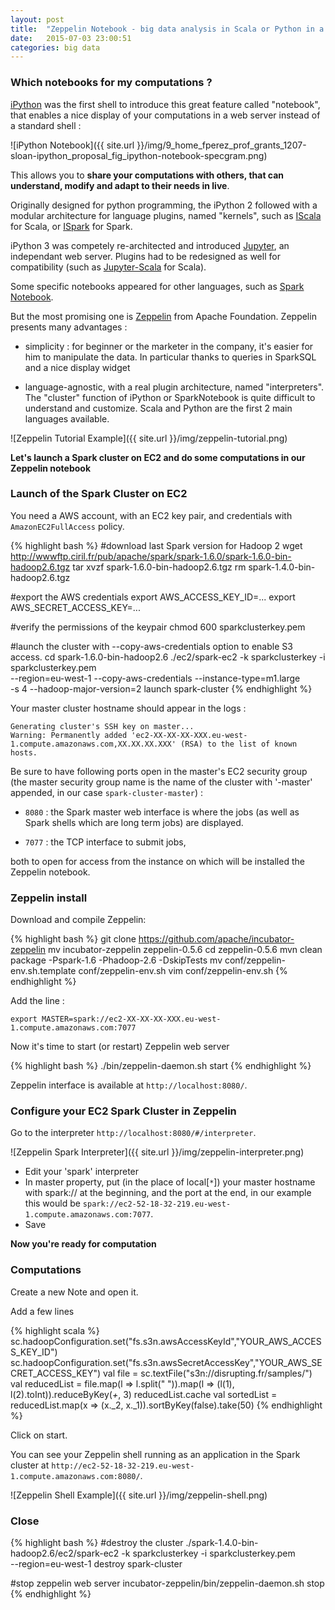 ```yaml
---
layout: post
title:  "Zeppelin Notebook - big data analysis in Scala or Python in a notebook, and connection to a Spark cluster on EC2"
date:   2015-07-03 23:00:51
categories: big data
---
```


### Which notebooks for my computations ?

[iPython](http://ipython.org/notebook.html) was the first shell to introduce this great feature called "notebook", that enables a nice display of your computations in a web server instead of a standard shell :

![iPython Notebook]({{ site.url }}/img/9_home_fperez_prof_grants_1207-sloan-ipython_proposal_fig_ipython-notebook-specgram.png)

This allows you to **share your computations with others, that can understand, modify and adapt to their needs in live**.

Originally designed for python programming, the iPython 2 followed with a modular architecture for language plugins, named "kernels", such as [IScala](https://github.com/mattpap/IScala) for Scala, or [ISpark](https://github.com/tribbloid/ISpark) for Spark.

iPython 3 was competely re-architected and introduced [Jupyter](https://jupyter.org/), an independant web server. Plugins had to be redesigned as well for compatibility (such as [Jupyter-Scala](https://github.com/alexarchambault/jupyter-scala) for Scala).

Some specific notebooks appeared for other languages, such as [Spark Notebook](https://github.com/andypetrella/spark-notebook).

But the most promising one is [Zeppelin](http://zeppelin.incubator.apache.org/) from Apache Foundation. Zeppelin presents many advantages :

- simplicity : for beginner or the marketer in the company, it's easier for him to manipulate the data. In particular thanks to queries in SparkSQL and a nice display widget

- language-agnostic, with a real plugin architecture, named "interpreters". The "cluster" function of iPython or SparkNotebook is quite difficult to understand and customize. Scala and Python are the first 2 main languages available.

![Zeppelin Tutorial Example]({{ site.url }}/img/zeppelin-tutorial.png)

**Let's launch a Spark cluster on EC2 and do some computations in our Zeppelin notebook**

### Launch of the Spark Cluster on EC2

You need a AWS account, with an EC2 key pair, and credentials with `AmazonEC2FullAccess` policy.

{% highlight bash %}
#download last Spark version for Hadoop 2
wget http://wwwftp.ciril.fr/pub/apache/spark/spark-1.6.0/spark-1.6.0-bin-hadoop2.6.tgz
tar xvzf spark-1.6.0-bin-hadoop2.6.tgz
rm spark-1.4.0-bin-hadoop2.6.tgz

#export the AWS credentials
export AWS_ACCESS_KEY_ID=...
export AWS_SECRET_ACCESS_KEY=...

#verify the permissions of the keypair
chmod 600 sparkclusterkey.pem

#launch the cluster with --copy-aws-credentials option to enable S3 access.
cd spark-1.6.0-bin-hadoop2.6
./ec2/spark-ec2 -k sparkclusterkey -i sparkclusterkey.pem \
--region=eu-west-1 --copy-aws-credentials --instance-type=m1.large \
-s 4 --hadoop-major-version=2 launch spark-cluster
{% endhighlight %}

Your master cluster hostname should appear in the logs :

    Generating cluster's SSH key on master...
    Warning: Permanently added 'ec2-XX-XX-XX-XXX.eu-west-1.compute.amazonaws.com,XX.XX.XX.XXX' (RSA) to the list of known hosts.

Be sure to have following ports open in the master's EC2 security group (the master security group name is the name of the cluster with '-master' appended, in our case `spark-cluster-master`) :

- `8080` : the Spark master web interface is where the jobs (as well as Spark shells which are long term jobs) are displayed.

- `7077` : the TCP interface to submit jobs,

both to open for access from the instance on which will be installed the Zeppelin notebook.


### Zeppelin install

Download and compile Zeppelin:

{% highlight bash %}
git clone https://github.com/apache/incubator-zeppelin
mv incubator-zeppelin zeppelin-0.5.6
cd zeppelin-0.5.6
mvn clean package -Pspark-1.6 -Phadoop-2.6 -DskipTests
mv conf/zeppelin-env.sh.template conf/zeppelin-env.sh
vim conf/zeppelin-env.sh
{% endhighlight %}

Add the line :

    export MASTER=spark://ec2-XX-XX-XX-XXX.eu-west-1.compute.amazonaws.com:7077


Now it's time to start (or restart) Zeppelin web server

{% highlight bash %}
./bin/zeppelin-daemon.sh start
{% endhighlight %}

Zeppelin interface is available at `http://localhost:8080/`.

### Configure your EC2 Spark Cluster in Zeppelin





Go to the interpreter `http://localhost:8080/#/interpreter`.

![Zeppelin Spark Interpreter]({{ site.url }}/img/zeppelin-interpreter.png)

- Edit your 'spark' interpreter
- In master property, put (in the place of local[`*`]) your master hostname with spark:// at the beginning, and the port at the end, in our example this would be `spark://ec2-52-18-32-219.eu-west-1.compute.amazonaws.com:7077`.
- Save

**Now you're ready for computation**

### Computations

Create a new Note and open it.

Add a few lines

{% highlight scala %}
sc.hadoopConfiguration.set("fs.s3n.awsAccessKeyId","YOUR_AWS_ACCESS_KEY_ID")
sc.hadoopConfiguration.set("fs.s3n.awsSecretAccessKey","YOUR_AWS_SECRET_ACCESS_KEY")
val file = sc.textFile("s3n://disrupting.fr/samples/")
val reducedList = file.map(l => l.split(" ")).map(l => (l(1), l(2).toInt)).reduceByKey(_+_, 3)
reducedList.cache
val sortedList = reducedList.map(x => (x._2, x._1)).sortByKey(false).take(50)
{% endhighlight %}

Click on start.

You can see your Zeppelin shell running as an application in the Spark cluster at `http://ec2-52-18-32-219.eu-west-1.compute.amazonaws.com:8080/`.

![Zeppelin Shell Example]({{ site.url }}/img/zeppelin-shell.png)

### Close
{% highlight bash %}
#destroy the cluster
./spark-1.4.0-bin-hadoop2.6/ec2/spark-ec2 -k sparkclusterkey -i sparkclusterkey.pem \
--region=eu-west-1 destroy spark-cluster

#stop zeppelin web server
incubator-zeppelin/bin/zeppelin-daemon.sh stop
{% endhighlight %}
